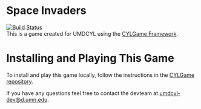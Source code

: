 # Space Invaders
[![Build Status](https://travis-ci.org/UMDLARS/space_invaders.svg?branch=master)](https://travis-ci.org/UMDLARS/space_invaders)  
This is a game created for UMDCYL using the [CYLGame Framework](https://github.com/UMDCYL/CYLGame).

# Installing and Playing This Game

To install and play this game locally, follow the instructions in the [CYLGame repository](https://umdlars.github.io/CYLGame/userguide/installing.html).

If you have any questions feel free to contact the devteam at <umdcyl-dev@d.umn.edu>.
